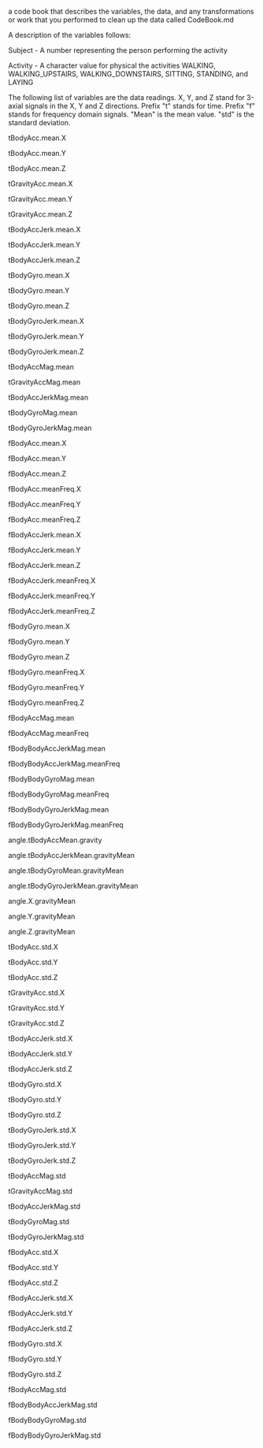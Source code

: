 a code book that describes the variables, the data, and any transformations or work that you performed to clean up the data called CodeBook.md

A description of the variables follows:

Subject - A number representing the person performing the activity

Activity - A character value for physical the activities WALKING, WALKING_UPSTAIRS, WALKING_DOWNSTAIRS, SITTING, STANDING, and LAYING

The following list of variables are the data readings.  X, Y, and Z stand for 3-axial signals in the X, Y and Z directions. Prefix "t" stands for time. Prefix "f" stands for frequency domain signals. "Mean" is the mean value. "std" is the standard deviation.

tBodyAcc.mean.X

tBodyAcc.mean.Y

tBodyAcc.mean.Z

tGravityAcc.mean.X

tGravityAcc.mean.Y

tGravityAcc.mean.Z

tBodyAccJerk.mean.X

tBodyAccJerk.mean.Y

tBodyAccJerk.mean.Z

tBodyGyro.mean.X

tBodyGyro.mean.Y

tBodyGyro.mean.Z

tBodyGyroJerk.mean.X

tBodyGyroJerk.mean.Y

tBodyGyroJerk.mean.Z

tBodyAccMag.mean

tGravityAccMag.mean

tBodyAccJerkMag.mean

tBodyGyroMag.mean

tBodyGyroJerkMag.mean

fBodyAcc.mean.X

fBodyAcc.mean.Y

fBodyAcc.mean.Z

fBodyAcc.meanFreq.X

fBodyAcc.meanFreq.Y

fBodyAcc.meanFreq.Z

fBodyAccJerk.mean.X

fBodyAccJerk.mean.Y

fBodyAccJerk.mean.Z

fBodyAccJerk.meanFreq.X

fBodyAccJerk.meanFreq.Y

fBodyAccJerk.meanFreq.Z

fBodyGyro.mean.X

fBodyGyro.mean.Y

fBodyGyro.mean.Z

fBodyGyro.meanFreq.X

fBodyGyro.meanFreq.Y

fBodyGyro.meanFreq.Z

fBodyAccMag.mean

fBodyAccMag.meanFreq

fBodyBodyAccJerkMag.mean

fBodyBodyAccJerkMag.meanFreq

fBodyBodyGyroMag.mean

fBodyBodyGyroMag.meanFreq

fBodyBodyGyroJerkMag.mean

fBodyBodyGyroJerkMag.meanFreq

angle.tBodyAccMean.gravity

angle.tBodyAccJerkMean.gravityMean

angle.tBodyGyroMean.gravityMean

angle.tBodyGyroJerkMean.gravityMean

angle.X.gravityMean

angle.Y.gravityMean

angle.Z.gravityMean

tBodyAcc.std.X

tBodyAcc.std.Y

tBodyAcc.std.Z

tGravityAcc.std.X

tGravityAcc.std.Y

tGravityAcc.std.Z

tBodyAccJerk.std.X

tBodyAccJerk.std.Y

tBodyAccJerk.std.Z

tBodyGyro.std.X

tBodyGyro.std.Y

tBodyGyro.std.Z

tBodyGyroJerk.std.X

tBodyGyroJerk.std.Y

tBodyGyroJerk.std.Z

tBodyAccMag.std

tGravityAccMag.std

tBodyAccJerkMag.std

tBodyGyroMag.std

tBodyGyroJerkMag.std

fBodyAcc.std.X

fBodyAcc.std.Y

fBodyAcc.std.Z

fBodyAccJerk.std.X

fBodyAccJerk.std.Y

fBodyAccJerk.std.Z

fBodyGyro.std.X

fBodyGyro.std.Y

fBodyGyro.std.Z

fBodyAccMag.std

fBodyBodyAccJerkMag.std

fBodyBodyGyroMag.std

fBodyBodyGyroJerkMag.std
